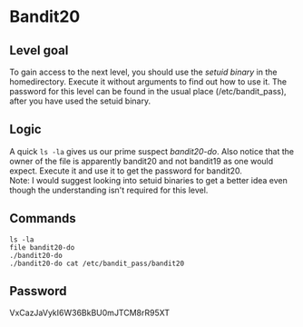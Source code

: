# Bandit20

## Level goal
To gain access to the next level, you should use the *setuid binary* in the homedirectory. Execute it without arguments to find out how to use it. The password for this level can be found in the usual place (/etc/bandit_pass), after you have used the setuid binary.

## Logic
A quick ```ls -la``` gives us our prime suspect *bandit20-do*. Also notice that the owner of the file is apparently bandit20 and not bandit19 as one would expect. Execute it and use it to get the password for bandit20.   
Note: I would suggest looking into setuid binaries to get a better idea even though the understanding isn't required for this level.

## Commands
```ls -la```   
```file bandit20-do ```   
```./bandit20-do```   
```./bandit20-do cat /etc/bandit_pass/bandit20```   

## Password
VxCazJaVykI6W36BkBU0mJTCM8rR95XT
